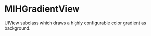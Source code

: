 MIHGradientView
===============

UIView subclass which draws a highly configurable color gradient as background.